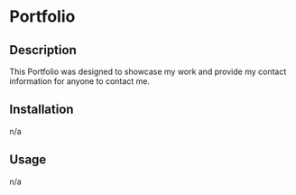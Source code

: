 # Portfolio

## Description

This Portfolio was designed to showcase my work and provide my contact information for anyone to contact me.


## Installation

n/a

## Usage

n/a

